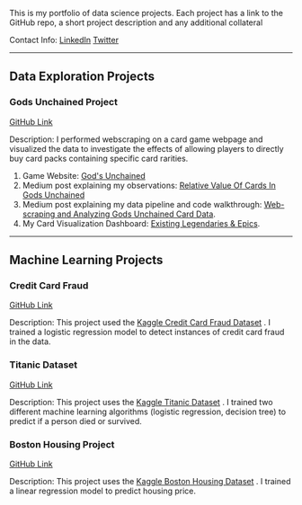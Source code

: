 This is my portfolio of data science projects. Each project has a link to the GitHub repo, a short project description and any additional collateral

Contact Info:
[LinkedIn](https://www.linkedin.com/in/jose-danny-mendoza-91462986/)
[Twitter](https://twitter.com/Jdanny650)

---
## **Data Exploration Projects**

### Gods Unchained Project
[GitHub Link](https://github.com/jdmendoza/jdmendoza.github.io/tree/master/card_distribution)

Description: I performed  webscraping on a card game webpage and visualized the data to investigate the effects of allowing players to directly buy card packs containing specific card rarities.

1. Game Website: [God's Unchained](https://godsunchained.com/?refcode=0x07453584C359A2b95fe115CC5eA72c56eEFE3Ee2)
2. Medium post explaining my observations: [Relative Value Of Cards In Gods Unchained](https://medium.com/@jdannym93/relative-value-of-cards-in-gods-unchained-b875a1cee7e0)  
3. Medium post explaining my data pipeline and code walkthrough: [Web-scraping and Analyzing Gods Unchained Card Data](https://medium.com/@jdannym93/web-scraping-and-analyzing-gods-unchained-card-data-1087b9fcd734).
4. My Card Visualization  Dashboard: [Existing Legendaries & Epics](https://godsunchained.herokuapp.com/).

---
## **Machine Learning Projects**

### Credit Card Fraud
[GitHub Link](https://github.com/jdmendoza/jdmendoza.github.io/tree/master/credit_card_fraud)

Description: This project used the [Kaggle Credit Card Fraud Dataset](https://github.com/jdmendoza/jdmendoza.github.io/tree/master/credit_card_fraud) . I trained a logistic regression model to detect instances of credit card fraud in the data.

### Titanic Dataset
[GitHub Link](https://github.com/jdmendoza/jdmendoza.github.io/tree/master/titanic_dataset)

Description: This project uses the [Kaggle Titanic Dataset](https://www.kaggle.com/c/titanic) . I trained two different machine learning algorithms (logistic regression, decision tree) to predict if a person died or survived.

### Boston Housing Project
[GitHub Link](https://github.com/jdmendoza/jdmendoza.github.io/tree/master/boston_housing)

Description: This project uses the [Kaggle Boston Housing Dataset](https://www.kaggle.com/c/boston-housing) . I trained a linear regression model to predict housing price.

